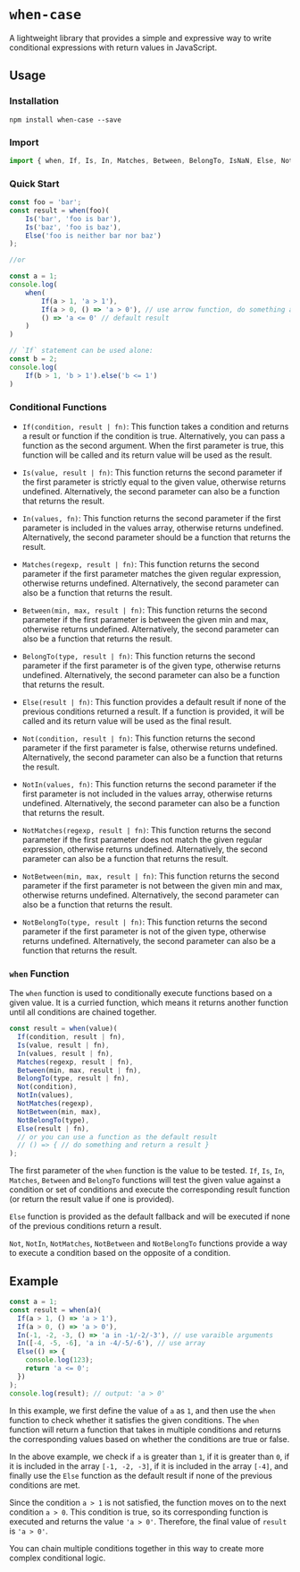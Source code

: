 # `when-case`
A lightweight library that provides a simple and expressive way to write conditional expressions with return values in JavaScript.
## Usage

### Installation
```shell
npm install when-case --save
```

### Import
```javascript
import { when, If, Is, In, Matches, Between, BelongTo, IsNaN, Else, Not, NotIn, NotMatches, NotBetween, NotBelongTo } from 'when-case';
```

### Quick Start
```javascript
const foo = 'bar';
const result = when(foo)(
    Is('bar', 'foo is bar'),
    Is('baz', 'foo is baz'),
    Else('foo is neither bar nor baz')
);

//or

const a = 1;
console.log(
    when(
        If(a > 1, 'a > 1'),
        If(a > 0, () => 'a > 0'), // use arrow function, do something and return a result
        () => 'a <= 0' // default result
    )
)

// `If` statement can be used alone:
const b = 2;
console.log(
    If(b > 1, 'b > 1').else('b <= 1')
)
```

### Conditional Functions
- `If(condition, result | fn)`: This function takes a condition and returns a result or function if the condition is true. Alternatively, you can pass a function as the second argument. When the first parameter is true, this function will be called and its return value will be used as the result.

- `Is(value, result | fn)`: This function returns the second parameter if the first parameter is strictly equal to the given value, otherwise returns undefined. Alternatively, the second parameter can also be a function that returns the result.

- `In(values, fn)`: This function returns the second parameter if the first parameter is included in the values array, otherwise returns undefined. Alternatively, the second parameter should be a function that returns the result.

- `Matches(regexp, result | fn)`: This function returns the second parameter if the first parameter matches the given regular expression, otherwise returns undefined. Alternatively, the second parameter can also be a function that returns the result.

- `Between(min, max, result | fn)`: This function returns the second parameter if the first parameter is between the given min and max, otherwise returns undefined. Alternatively, the second parameter can also be a function that returns the result.

- `BelongTo(type, result | fn)`: This function returns the second parameter if the first parameter is of the given type, otherwise returns undefined. Alternatively, the second parameter can also be a function that returns the result.

- `Else(result | fn)`: This function provides a default result if none of the previous conditions returned a result. If a function is provided, it will be called and its return value will be used as the final result.

- `Not(condition, result | fn)`: This function returns the second parameter if the first parameter is false, otherwise returns undefined. Alternatively, the second parameter can also be a function that returns the result.

- `NotIn(values, fn)`: This function returns the second parameter if the first parameter is not included in the values array, otherwise returns undefined. Alternatively, the second parameter can also be a function that returns the result.

- `NotMatches(regexp, result | fn)`: This function returns the second parameter if the first parameter does not match the given regular expression, otherwise returns undefined. Alternatively, the second parameter can also be a function that returns the result.

- `NotBetween(min, max, result | fn)`: This function returns the second parameter if the first parameter is not between the given min and max, otherwise returns undefined. Alternatively, the second parameter can also be a function that returns the result.

- `NotBelongTo(type, result | fn)`: This function returns the second parameter if the first parameter is not of the given type, otherwise returns undefined. Alternatively, the second parameter can also be a function that returns the result.

### `when` Function

The `when` function is used to conditionally execute functions based on a given value. It is a curried function, which means it returns another function until all conditions are chained together.


```javascript
const result = when(value)(
  If(condition, result | fn),
  Is(value, result | fn),
  In(values, result | fn),
  Matches(regexp, result | fn),
  Between(min, max, result | fn),
  BelongTo(type, result | fn),
  Not(condition),
  NotIn(values),
  NotMatches(regexp),
  NotBetween(min, max),
  NotBelongTo(type), 
  Else(result | fn),
  // or you can use a function as the default result
  // () => { // do something and return a result }
);
```

The first parameter of the `when` function is the value to be tested. `If`, `Is`, `In`, `Matches`, `Between` and `BelongTo` functions will test the given value against a condition or set of conditions and execute the corresponding result function (or return the result value if one is provided).

`Else` function is provided as the default fallback and will be executed if none of the previous conditions return a result.

`Not`, `NotIn`, `NotMatches`, `NotBetween` and `NotBelongTo` functions provide a way to execute a condition based on the opposite of a condition.

## Example

```javascript
const a = 1;
const result = when(a)(
  If(a > 1, () => 'a > 1'),
  If(a > 0, () => 'a > 0'),
  In(-1, -2, -3, () => 'a in -1/-2/-3'), // use varaible arguments
  In([-4, -5, -6], 'a in -4/-5/-6'), // use array
  Else(() => {
    console.log(123);
    return 'a <= 0';
  })
);
console.log(result); // output: 'a > 0'
```

In this example, we first define the value of `a` as `1`, and then use the `when` function to check whether it satisfies the given conditions. The `when` function will return a function that takes in multiple conditions and returns the corresponding values based on whether the conditions are true or false.

In the above example, we check if `a` is greater than `1`, if it is greater than `0`, if it is included in the array `[-1, -2, -3]`, if it is included in the array `[-4]`, and finally use the `Else` function as the default result if none of the previous conditions are met.

Since the condition `a > 1` is not satisfied, the function moves on to the next condition `a > 0`. This condition is true, so its corresponding function is executed and returns the value `'a > 0'`. Therefore, the final value of `result` is `'a > 0'`.

You can chain multiple conditions together in this way to create more complex conditional logic.